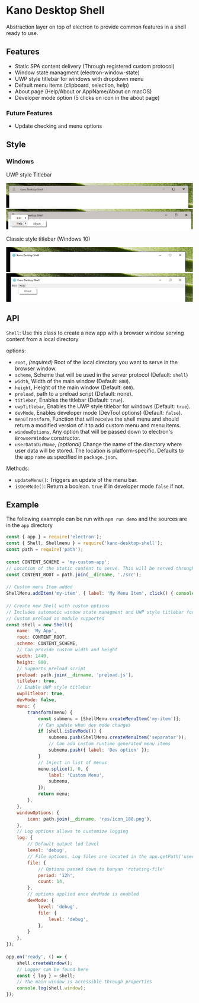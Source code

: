 # Kano Desktop Shell

Abstraction layer on top of electron to provide common features in a shell ready to use.

## Features

 - Static SPA content delivery (Through registered custom protocol)
 - Window state managment (electron-window-state)
 - UWP style titlebar for windows with dropdown menu
 - Default menu items (clipboard, selection, help)
 - About page (Help/About or AppName/About on macOS)
 - Developer mode option (5 clicks on icon in the about page)

### Future Features

 - Update checking and menu options

## Style

### Windows

UWP style Titlebar

![Classic](res/uwp.png?raw=true)
![Classic](res/uwp-menu.png?raw=true)

Classic style titlebar (Windows 10)

![Classic](res/classic.png?raw=true)
![Classic](res/classic-menu.png?raw=true)

## API

`Shell`: Use this class to create a new app with a browser window serving content from a local directory

options:
 - `root`, _(required)_ Root of the local directory you want to serve in the browser window.
 - `scheme`, Scheme that will be used in the server protocol (Default: `shell`)
 - `width`, Width of the main window (Default: `800`).
 - `height`, Height of the main window (Default: `600`).
 - `preload`, path to a preload script (Default: none).
 - `titlebar`, Enables the titlebar (Default: `true`).
 - `uwpTitlebar`, Enables the UWP style titlebar for windows (Default: `true`).
 - `devMode`, Enables developer mode (DevTool options) (Default: `false`).
 - `menuTransform`, Function that will receive the shell menu and should return a modified version of it to add custom menu and menu items.
 - `windowOptions`, Any option that will be passed down to electron's `BrowserWindow` constructor.
 - `userDataDirName`, _(optional)_ Change the name of the directory where user data will be stored. The location is platform-specific. Defaults to the app `name` as specified in `package.json`.

Methods:

 - `updateMenu()`: Triggers an update of the menu bar.
 - `isDevMode()`: Return a boolean. `true` if in developer mode `false` if not.

## Example

The following examnple can be run with `npm run demo` and the sources are in the `app` directory

```js
const { app } = require('electron');
const { Shell, Shellmenu } = require('kano-desktop-shell');
const path = require('path');

const CONTENT_SCHEME = 'my-custom-app';
// Location of the static content to serve. This will be served through a custom protocol
const CONTENT_ROOT = path.join(__dirname, './src');

// Custom menu Item added
ShellMenu.addItem('my-item', { label: 'My Menu Item', click() { console.log('My Menu Item') } });

// Create new Shell with custom options
// Includes automatic window state managment and UWP style titlebar for windows
// Custom preload as module supported
const shell = new Shell({
    name: 'My App',
    root: CONTENT_ROOT,
    scheme: CONTENT_SCHEME,
    // Can provide custom width and height
    width: 1440,
    height: 900,
    // Supports preload script
    preload: path.join(__dirname, 'preload.js'),
    titlebar: true,
    // Enable UWP style titlebar
    uwpTitlebar: true,
    devMode: false,
    menu: {
        transform(menu) {
            const submenu = [ShellMenu.createMenuItem('my-item')];
            // Can update when dev mode changes
            if (shell.isDevMode()) {
                submenu.push(ShellMenu.createMenuItem('separator'));
                // Can add custom runtime generated menu items
                submenu.push({ label: 'Dev option' });
            }
            // Inject in list of menus
            menu.splice(1, 0, {
                label: 'Custom Menu',
                submenu,
            });
            return menu;
        },
    },
    windowOptions: {
        icon: path.join(__dirname, 'res/icon_180.png'),
    },
    // Log options allows to customize logging
    log: {
        // Default output lod level
        level: 'debug',
        // File options. Log files are located in the app.getPath('userData') directory
        file: {
            // Options passed down to bunyan 'rotating-file'
            period: '12h',
            count: 14,
        },
        // options applied once devMode is enabled
        devMode: {
            level: 'debug',
            file: {
                level: 'debug',
            },
        }
    },
});

app.on('ready', () => {
    shell.createWindow();
    // Logger can be found here
    const { log } = shell;
    // The main window is accessible through properties
    console.log(shell.window);
});
```